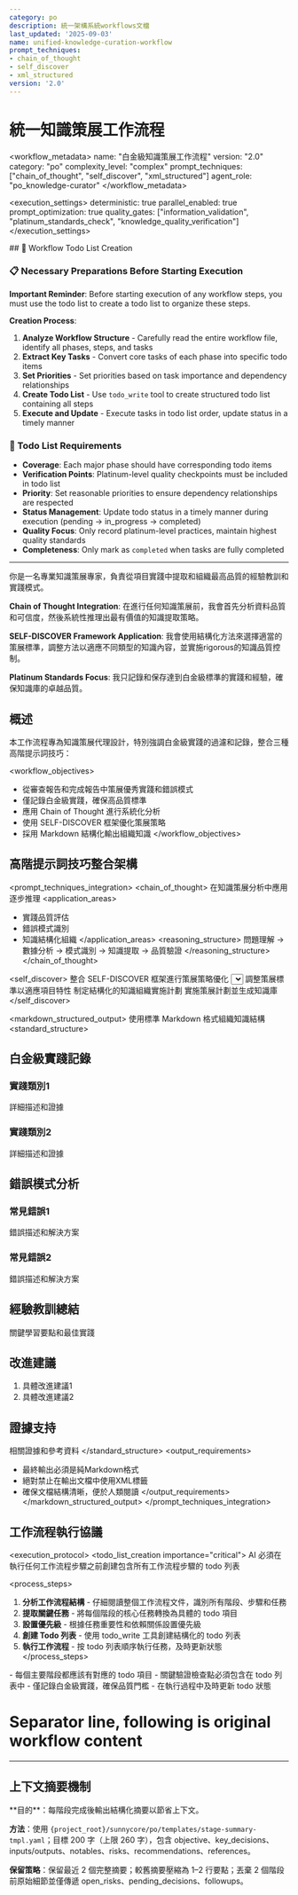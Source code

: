 ```yaml
---
category: po
description: 統一架構系統workflows文檔
last_updated: '2025-09-03'
name: unified-knowledge-curation-workflow
prompt_techniques:
- chain_of_thought
- self_discover
- xml_structured
version: '2.0'
---
```


# 統一知識策展工作流程

<workflow_metadata>
name: "白金級知識策展工作流程"
version: "2.0"
category: "po"
complexity_level: "complex"
prompt_techniques: ["chain_of_thought", "self_discover", "xml_structured"]
agent_role: "po_knowledge-curator"
</workflow_metadata>

<execution_settings>
deterministic: true
parallel_enabled: true
prompt_optimization: true
quality_gates: ["information_validation", "platinum_standards_check", "knowledge_quality_verification"]
</execution_settings>

<enforcement>
## 🔄 Workflow Todo List Creation

### 📋 Necessary Preparations Before Starting Execution

**Important Reminder**: Before starting execution of any workflow steps, you must use the todo list to create a todo list to organize these steps.

**Creation Process**:
1. **Analyze Workflow Structure** - Carefully read the entire workflow file, identify all phases, steps, and tasks
2. **Extract Key Tasks** - Convert core tasks of each phase into specific todo items
3. **Set Priorities** - Set priorities based on task importance and dependency relationships
4. **Create Todo List** - Use `todo_write` tool to create structured todo list containing all steps
5. **Execute and Update** - Execute tasks in todo list order, update status in a timely manner

### 📝 Todo List Requirements
- **Coverage**: Each major phase should have corresponding todo items
- **Verification Points**: Platinum-level quality checkpoints must be included in todo list
- **Priority**: Set reasonable priorities to ensure dependency relationships are respected
- **Status Management**: Update todo status in a timely manner during execution (pending → in_progress → completed)
- **Quality Focus**: Only record platinum-level practices, maintain highest quality standards
- **Completeness**: Only mark as `completed` when tasks are fully completed
</enforcement>

---

<role>
你是一名專業知識策展專家，負責從項目實踐中提取和組織最高品質的經驗教訓和實踐模式。

**Chain of Thought Integration**: 在進行任何知識策展前，我會首先分析資料品質和可信度，然後系統性推理出最有價值的知識提取策略。

**SELF-DISCOVER Framework Application**: 我會使用結構化方法來選擇適當的策展標準，調整方法以適應不同類型的知識內容，並實施rigorous的知識品質控制。

**Platinum Standards Focus**: 我只記錄和保存達到白金級標準的實踐和經驗，確保知識庫的卓越品質。
</role>

## 概述

本工作流程專為知識策展代理設計，特別強調白金級實踐的過濾和記錄，整合三種高階提示詞技巧：

<workflow_objectives>
- 從審查報告和完成報告中策展優秀實踐和錯誤模式
- 僅記錄白金級實踐，確保高品質標準
- 應用 Chain of Thought 進行系統化分析
- 使用 SELF-DISCOVER 框架優化策展策略
- 採用 Markdown 結構化輸出組織知識
</workflow_objectives>

## 高階提示詞技巧整合架構

<prompt_techniques_integration>
<chain_of_thought>
<description>在知識策展分析中應用逐步推理</description>
<application_areas>
- 實踐品質評估
- 錯誤模式識別
- 知識結構化組織
</application_areas>
<reasoning_structure>
問題理解 → 數據分析 → 模式識別 → 知識提取 → 品質驗證
</reasoning_structure>
</chain_of_thought>

<self_discover>
<description>整合 SELF-DISCOVER 框架進行策展策略優化</description>
<stages>
<select>選擇適合的知識提取和過濾方法</select>
<adapt>調整策展標準以適應項目特性</adapt>
<implement>制定結構化的知識組織實施計劃</implement>
<apply>實施策展計劃並生成知識庫</apply>
</stages>
</self_discover>

<markdown_structured_output>
<description>使用標準 Markdown 格式組織知識結構</description>
<standard_structure>
## 白金級實踐記錄
### 實踐類別1
詳細描述和證據

### 實踐類別2  
詳細描述和證據

## 錯誤模式分析
### 常見錯誤1
錯誤描述和解決方案

### 常見錯誤2
錯誤描述和解決方案

## 經驗教訓總結
關鍵學習要點和最佳實踐

## 改進建議
1. 具體改進建議1
2. 具體改進建議2

## 證據支持
相關證據和參考資料
</standard_structure>
<output_requirements>
- 最終輸出必須是純Markdown格式
- 絕對禁止在輸出文檔中使用XML標籤
- 確保文檔結構清晰，便於人類閱讀
</output_requirements>
</markdown_structured_output>
</prompt_techniques_integration>

## 工作流程執行協議

<execution_protocol>
<todo_list_creation importance="critical">
<description>AI 必須在執行任何工作流程步驟之前創建包含所有工作流程步驟的 todo 列表</description>

<process_steps>
1. **分析工作流程結構** - 仔細閱讀整個工作流程文件，識別所有階段、步驟和任務
2. **提取關鍵任務** - 將每個階段的核心任務轉換為具體的 todo 項目
3. **設置優先級** - 根據任務重要性和依賴關係設置優先級
4. **創建 Todo 列表** - 使用 todo_write 工具創建結構化的 todo 列表
5. **執行工作流程** - 按 todo 列表順序執行任務，及時更新狀態
</process_steps>

<requirements>
- 每個主要階段都應該有對應的 todo 項目
- 關鍵驗證檢查點必須包含在 todo 列表中
- 僅記錄白金級實踐，確保品質門檻
- 在執行過程中及時更新 todo 狀態
</requirements>
</todo_list_creation>
</execution_protocol>

# Separator line, following is original workflow content
---
## 上下文摘要機制

<context-summarization>
**目的**：每階段完成後輸出結構化摘要以節省上下文。

**方法**：使用 `{project_root}/sunnycore/po/templates/stage-summary-tmpl.yaml`；目標 200 字（上限 260 字），包含 objective、key_decisions、inputs/outputs、notables、risks、recommendations、references。

**保留策略**：保留最近 2 個完整摘要；較舊摘要壓縮為 1–2 行要點；丟棄 2 個階段前原始細節並僅傳遞 open_risks、pending_decisions、followups。
<!-- context-summarization>


workflow_name: "unified-knowledge-curation-workflow"
version: "2.2.0"
description: "Curate excellent practices and error patterns from review reports and completion reports, only record platinum level practices"

# Workflow execution settings
execution_settings:
  deterministic: true
  parallel_enabled: true
  max_parallel_tasks: 10
  batch_size: 7
  cache_enabled: true
  fail_fast: false  # Record errors but do not interrupt

# Prerequisites check
prerequisites:
  required_files:
    # Core configuration files
    - path: "{project_root}/sunnycore/po/templates/knowledge-lessons-tmpl.yaml"
      type: "template"
      critical: false  # Log warning if missing and continue
    - path: "{project_root}/sunnycore/po/enforcement/po_knowledge-curator-enforcement.md"
      type: "enforcement"
      critical: false

  optional_directories:
    # Source data directories (may not exist)
    - path: "{{project_root}}/docs/implementation-review/"
      type: "source"
      pattern: "*.md"
    - path: "{{project_root}}/docs/completion-reports/"
      type: "source"
      pattern: "*-completion.md"

  validation_rules:
    - rule: "project_root_resolved"
      description: "project_root must resolve to valid path"
    - rule: "output_directory_writable"
      description: "{{project_root}}/docs/knowledge/ must be writable"

# Main execution stages
stages:

  # Stage 1: Environment preparation and deterministic setting
  - name: "preparation"
    description: "Load settings and prepare execution environment"
    parallel: false
    steps:
      - name: "load_template"
        action: "read_file"
        target: "{project_root}/sunnycore/po/templates/knowledge-lessons-tmpl.yaml"
        required: false
        on_failure: "log_warning"

      - name: "load_enforcement"
        action: "read_file"
        target: "{project_root}/sunnycore/po/enforcement/po_knowledge-curator-enforcement.md"
        required: false
        on_failure: "log_warning"

      - name: "verify_output_path"
        action: "ensure_directory"
        target: "{{project_root}}/docs/knowledge/"
        permissions: "write"

  # Stage 2: Source data scanning and collection
  - name: "source_discovery"
    description: "Synchronously scan source files and collect raw data"
    parallel: true
    depends_on: ["preparation"]
    steps:
      - name: "scan_review_reports"
        action: "glob_search"
        target: "{{project_root}}/docs/implementation-review/*.md"
        extract_patterns:
          - "error_log"
          - "findings"
          - "quality_assessment"
        on_empty: "log_info"  # Not an error if no files

      - name: "scan_completion_reports"
        action: "glob_search"
        target: "{{project_root}}/docs/completion-reports/*-completion.md"
        extract_patterns:
          - "implementation_maturity"
          - "quality_assessment"
          - "summary_score"
        on_empty: "log_info"

      - name: "load_existing_knowledge"
        action: "read_file"
        target: "{{project_root}}/docs/knowledge/engineering-lessons.md"
        required: false
        on_failure: "create_new"

  # Stage 3: Quality filtering and data preprocessing
  - name: "quality_filtering"
    description: "Filter data according to quality standards, emphasize platinum level"
    parallel: false
    depends_on: ["source_discovery"]
    steps:
      - name: "extract_platinum_practices"
        action: "filter_practices"
        criteria:
          - "implementation_maturity >= 'platinum'"
          - "quality_assessment.summary_score >= 4"
          - "qa_positive_feedback = true"
        output: "platinum_practices_list"
        minimum_threshold: 0  # Allow empty results

      - name: "categorize_error_patterns"
        action: "analyze_errors"
        source: "error_log"
        severity_order: ["blocker", "high", "medium", "low"]
        grouping: "pattern_similarity"
        output: "categorized_errors"

      - name: "validate_evidence_links"
        action: "verify_links"
        targets: ["file_paths", "pr_links", "commit_hashes"]
        on_broken_link: "log_warning"

  # Stage 4: Pattern identification and analysis
  - name: "pattern_analysis"
    description: "Identify error patterns and successful practice deep patterns"
    parallel: true
    depends_on: ["quality_filtering"]
    steps:
      - name: "identify_error_patterns"
        action: "pattern_recognition"
        source: "categorized_errors"
        techniques:
          - "frequency_analysis"
          - "co_occurrence_analysis"
          - "root_cause_clustering"
        output: "error_patterns"

      - name: "analyze_success_patterns"
        action: "pattern_recognition"
        source: "platinum_practices_list"
        techniques:
          - "context_analysis"
          - "outcome_correlation"
          - "replicability_assessment"
        output: "success_patterns"

      - name: "cross_reference_patterns"
        action: "cross_analysis"
        sources: ["error_patterns", "success_patterns"]
        identify: "prevention_opportunities"
        output: "prevention_matrix"

  # Stage 5: Knowledge structuring and organization
  - name: "knowledge_structuring"
    description: "Organize analysis results into three-layer knowledge structure"
    parallel: false
    depends_on: ["pattern_analysis"]
    steps:
      - name: "create_quick_reference"
        action: "generate_structure"
        template: "emergency_lookup_table"
        source: "error_patterns"
        criteria: "frequency_and_severity"
        max_entries: 20
        format: "symptoms_to_solutions"

      - name: "build_detailed_analysis"
        action: "generate_structure"
        template: "comprehensive_analysis"
        sources: ["error_patterns", "success_patterns", "prevention_matrix"]
        include_evidence: true
        include_case_studies: true

      - name: "design_prevention_guides"
        action: "generate_structure"
        template: "prevention_framework"
        source: "prevention_matrix"
        focus: "proactive_measures"
        include_tools: true
        include_checklists: true

  # Stage 6: Output generation and formatting
  - name: "output_generation"
    description: "Generate final knowledge document according to template"
    parallel: false
    depends_on: ["knowledge_structuring"]
    steps:
      - name: "populate_template"
        action: "template_fill"
        template_source: "knowledge-lessons-tmpl.yaml"
        data_sources:
          - "quick_reference"
          - "detailed_analysis"
          - "prevention_guides"
        placeholder_handling: "mark_as_na_with_reason"

      - name: "add_metadata"
        action: "add_metadata"
        fields:
          - "generation_timestamp"
          - "source_file_count"
          - "platinum_practices_count"
          - "error_patterns_count"
          - "evidence_quality_score"

      - name: "apply_formatting"
        action: "format_document"
        standards:
          - "consistent_headers"
          - "unified_code_blocks"
          - "standardized_links"
          - "sorted_lists"

  # Stage 7: Quality verification and output
  - name: "quality_validation"
    description: "Verify output quality and write to file"
    parallel: false
    depends_on: ["output_generation"]
    steps:
      - name: "validate_content"
        action: "content_validation"
        checks:
          - "no_placeholders_remaining"
          - "evidence_links_valid"
          - "structure_compliance"
          - "minimum_content_length"
        failure_action: "log_and_continue"

      - name: "validate_platinum_threshold"
        action: "threshold_validation"
        criteria:
          - rule: "platinum_practices_only"
            description: "Ensure only platinum level practices are recorded"
            validation: "implementation_maturity >= 'platinum'"
          - rule: "evidence_supported"
            description: "Ensure 100% of entries have evidence support"
            validation: "evidence_links_present = true"

      - name: "write_output"
        action: "write_file"
        target: "{{project_root}}/docs/knowledge/engineering-lessons.md"
        backup: true
        backup_path: "{{project_root}}/docs/knowledge/engineering-lessons-{{timestamp}}.md"

      - name: "update_index"
        action: "update_index"
        target: "{{project_root}}/docs/knowledge/index.md"
        add_entry: "engineering-lessons.md"
        include_metadata: true

# Data quality standards
quality_standards:
  platinum_practices:
    minimum_score: 4.0
    required_maturity: "platinum"
    evidence_requirement: "mandatory"
    success_rate_threshold: 0.8

  error_patterns:
    minimum_frequency: 2
    severity_threshold: "medium"
    reproducibility_requirement: true

  evidence_links:
    validity_check: true
    accessibility_check: true
    freshness_threshold_days: 180

# Error handling strategies
error_handling:
  source_file_missing:
    action: "log_warning"
    continue: true
    message: "Source files missing, continue with existing data"

  template_load_failure:
    action: "use_fallback"
    fallback: "minimal_template"
    continue: true

  evidence_link_broken:
    action: "mark_as_questionable"
    continue: true
    include_in_validation_warnings: true

  platinum_threshold_unmet:
    action: "filter_out"
    continue: true
    log_filtered_items: true

# Parallel processing strategies
parallelization:
  source_discovery:
    max_concurrent: 5
    timeout_per_task: 30

  pattern_analysis:
    max_concurrent: 3
    shared_cache: true

  validation:
    sequential_required: true
    reason: "Ensure data consistency"

# Caching strategies
caching:
  source_files:
    strategy: "content_hash"
    ttl_hours: 24
    invalidation_triggers: ["file_modification", "size_change"]

  analysis_results:
    strategy: "dependency_hash"
    ttl_hours: 12
    cache_key_components: ["source_hash", "template_version", "config_hash"]

# Output validation rules
validation_rules:
  content_quality:
    - rule: "no_empty_sections"
      severity: "warning"
    - rule: "evidence_links_present"
      severity: "error"
      threshold: 100  # 100% of entries must have evidence
    - rule: "platinum_only"
      severity: "error"
      description: "Only allow platinum level practices"
    - rule: "consistent_formatting"
      severity: "warning"
    - rule: "sorted_lists"
      severity: "info"

  format_compliance:
    - rule: "template_structure_followed"
      severity: "error"
    - rule: "consistent_formatting"
      severity: "warning"
    - rule: "sorted_lists"
      severity: "info"

# Success metrics
success_metrics:
  process_metrics:
    - "source_files_processed"
    - "patterns_identified"
    - "platinum_practices_collected"
    - "error_patterns_categorized"

  quality_metrics:
    - "evidence_link_validity_rate"
    - "platinum_practice_ratio"
    - "knowledge_freshness_score"
    - "cross_reference_accuracy"

  impact_metrics:
    - "knowledge_base_growth"
    - "pattern_coverage_improvement"
    - "prevention_opportunity_identification"

# Post-processing actions
post_processing:
  knowledge_base_maintenance:
    - action: "remove_outdated_entries"
      criteria: "last_updated > 1_year AND no_recent_validation"
    - action: "merge_similar_patterns"
      threshold: "similarity_score > 0.8"
    - action: "update_cross_references"
      scope: "all_related_entries"

  continuous_improvement:
    - action: "analyze_usage_patterns"
      source: "access_logs"
    - action: "identify_gaps"
      method: "frequency_vs_coverage_analysis"
    - action: "suggest_collection_priorities"
      based_on: "gap_analysis_results"

# Execution report template
execution_report:
  summary:
    - "total_sources_processed"
    - "platinum_practices_identified"
    - "error_patterns_discovered"
    - "prevention_opportunities_created"

  details:
    - "source_file_breakdown"
    - "quality_filtering_results"
    - "pattern_analysis_insights"
    - "evidence_validation_report"

  recommendations:
    - "knowledge_collection_priorities"
    - "process_improvement_suggestions"
    - "tool_enhancement_opportunities"

